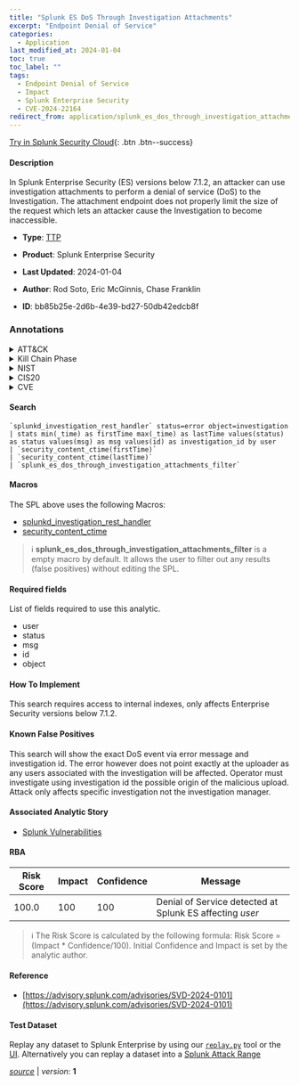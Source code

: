 ```yaml
---
title: "Splunk ES DoS Through Investigation Attachments"
excerpt: "Endpoint Denial of Service"
categories:
  - Application
last_modified_at: 2024-01-04
toc: true
toc_label: ""
tags:
  - Endpoint Denial of Service
  - Impact
  - Splunk Enterprise Security
  - CVE-2024-22164
redirect_from: application/splunk_es_dos_through_investigation_attachments/
---
```




[Try in Splunk Security Cloud](https://www.splunk.com/en_us/cyber-security.html){: .btn .btn--success}

#### Description

In Splunk Enterprise Security (ES) versions below 7.1.2, an attacker can use investigation attachments to perform a denial of service (DoS) to the Investigation. The attachment endpoint does not properly limit the size of the request which lets an attacker cause the Investigation to become inaccessible.

- **Type**: [TTP](https://github.com/splunk/security_content/wiki/Detection-Analytic-Types)
- **Product**: Splunk Enterprise Security

- **Last Updated**: 2024-01-04
- **Author**: Rod Soto, Eric McGinnis, Chase Franklin
- **ID**: bb85b25e-2d6b-4e39-bd27-50db42edcb8f

### Annotations
<details>
  <summary>ATT&CK</summary>

<div markdown="1">

#### [ATT&CK](https://attack.mitre.org/)

| ID          | Technique   | Tactic         |
| ----------- | ----------- |--------------- |
| [T1499](https://attack.mitre.org/techniques/T1499/) | Endpoint Denial of Service | Impact |

</div>
</details>


<details>
  <summary>Kill Chain Phase</summary>

<div markdown="1">

* Actions On Objectives


</div>
</details>


<details>
  <summary>NIST</summary>

<div markdown="1">

* DE.CM



</div>
</details>

<details>
  <summary>CIS20</summary>

<div markdown="1">

* CIS 10



</div>
</details>

<details>
  <summary>CVE</summary>

<div markdown="1">

| ID          | Summary | [CVSS](https://nvd.nist.gov/vuln-metrics/cvss) |
| ----------- | ----------- | -------------- |
| [CVE-2024-22164](https://nvd.nist.gov/vuln/detail/CVE-2024-22164) | In Splunk Enterprise Security (ES) versions below 7.1.2, an attacker can use investigation attachments to perform a denial of service (DoS) to the Investigation. The attachment endpoint does not properly limit the size of the request which lets an attacker cause the Investigation to become inaccessible. | None |



</div>
</details>


#### Search

```
`splunkd_investigation_rest_handler` status=error object=investigation 
| stats min(_time) as firstTime max(_time) as lastTime values(status) as status values(msg) as msg values(id) as investigation_id by user 
| `security_content_ctime(firstTime)` 
| `security_content_ctime(lastTime)` 
| `splunk_es_dos_through_investigation_attachments_filter`
```

#### Macros
The SPL above uses the following Macros:
* [splunkd_investigation_rest_handler](https://github.com/splunk/security_content/blob/develop/macros/splunkd_investigation_rest_handler.yml)
* [security_content_ctime](https://github.com/splunk/security_content/blob/develop/macros/security_content_ctime.yml)

> :information_source:
> **splunk_es_dos_through_investigation_attachments_filter** is a empty macro by default. It allows the user to filter out any results (false positives) without editing the SPL.



#### Required fields
List of fields required to use this analytic.
* user
* status
* msg
* id
* object



#### How To Implement
This search requires access to internal indexes, only affects Enterprise Security versions below 7.1.2.
#### Known False Positives
This search will show the exact DoS event via error message and investigation id. The error however does not point exactly at the uploader as any users associated with the investigation will be affected. Operator must investigate using investigation id the possible origin of the malicious upload. Attack only affects specific investigation not the investigation manager.

#### Associated Analytic Story
* [Splunk Vulnerabilities](/stories/splunk_vulnerabilities)




#### RBA

| Risk Score  | Impact      | Confidence   | Message      |
| ----------- | ----------- |--------------|--------------|
| 100.0 | 100 | 100 | Denial of Service detected at Splunk ES affecting $user$ |


> :information_source:
> The Risk Score is calculated by the following formula: Risk Score = (Impact * Confidence/100). Initial Confidence and Impact is set by the analytic author.


#### Reference

* [https://advisory.splunk.com/advisories/SVD-2024-0101](https://advisory.splunk.com/advisories/SVD-2024-0101)



#### Test Dataset
Replay any dataset to Splunk Enterprise by using our [`replay.py`](https://github.com/splunk/attack_data#using-replaypy) tool or the [UI](https://github.com/splunk/attack_data#using-ui).
Alternatively you can replay a dataset into a [Splunk Attack Range](https://github.com/splunk/attack_range#replay-dumps-into-attack-range-splunk-server)




[*source*](https://github.com/splunk/security_content/tree/develop/detections/application/splunk_es_dos_through_investigation_attachments.yml) \| *version*: **1**
